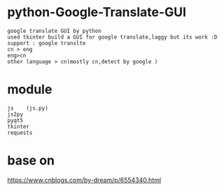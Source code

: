 # python-Google-Translate-GUI
	google translate GUI by python  
	used tkinter build a GUI for google translate,laggy but its work :D 
	support : google translte 
	cn > eng
	eng>cn
	other language > cn(mostly cn,detect by google )

# module 
	js	  (js.py)
	js2py
	pyqt5
	tkinter
	requests
	

# base on
https://www.cnblogs.com/by-dream/p/6554340.html
